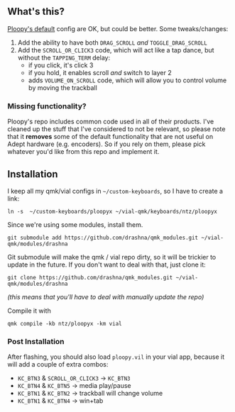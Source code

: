 ## What's this?

[Ploopy's default](https://github.com/vial-kb/vial-qmk/tree/vial/keyboards/ploopyco) config are OK, but could be better. Some tweaks/changes:

1. Add the ability to have both `DRAG_SCROLL` _and_ `TOGGLE_DRAG_SCROLL`
2. Add the `SCROLL_OR_CLICK3` code, which will act like a tap dance, but without the `TAPPING_TERM` delay:
    - if you click, it's click 3
    - if you hold, it enables scroll _and_ switch to layer 2
    - adds `VOLUME_ON_SCROLL` code, which will allow you to control volume by moving the trackball

### Missing functionality?

Ploopy's repo includes common code used in all of their products. I've cleaned up the stuff that I've considered to not be relevant, so please note that it **removes** some of the default functionality that are not useful on Adept hardware (e.g. encoders). So if you rely on them, please pick whatever you'd like from this repo and implement it.

## Installation
I keep all my qmk/vial configs in `~/custom-keyboards`, so I have to create a link:

```
ln -s  ~/custom-keyboards/ploopyx ~/vial-qmk/keyboards/ntz/ploopyx
```

Since we're using some modules, install them.

```
git submodule add https://github.com/drashna/qmk_modules.git ~/vial-qmk/modules/drashna 
```

Git submodule will make the qmk / vial repo dirty, so it will be trickier to update in the future. If you don't want to deal with that, just clone it:

```
git clone https://github.com/drashna/qmk_modules.git ~/vial-qmk/modules/drashna
```
_(this means that you'll have to deal with manually update the repo)_

Compile it with

```
qmk compile -kb ntz/ploopyx -km vial
```

### Post Installation

After flashing, you should also load `ploopy.vil` in your vial app, because it will add a couple of extra combos:
- `KC_BTN3` & `SCROLL_OR_CLICK3` -> `KC_BTN3`
- `KC_BTN4` & `KC_BTN5` -> media play/pause
- `KC_BTN1` & `KC_BTN2` -> trackball will change volume 
- `KC_BTN1` & `KC_BTN4` -> win+tab
